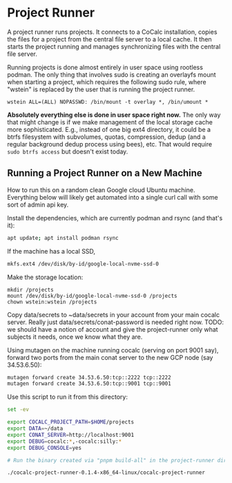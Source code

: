# Project Runner

A project runner runs projects. It connects to a CoCalc installation,
copies the files for a project from the central file server to a local
cache. It then starts the project running and manages synchronizing
files with the central file server.

Running projects is done almost entirely in user space using rootless
podman. The only thing that involves sudo is creating an overlayfs
mount when starting a project, which requires the following sudo rule,
where "wstein" is replaced by the user that is running the project runner.

```
wstein ALL=(ALL) NOPASSWD: /bin/mount -t overlay *, /bin/umount *
```

**Absolutely everything else is done in user space right now.**
The only way that might change is if we make management of the
local storage cache more sophisticated. E.g., instead of one
big ext4 directory, it could be a btrfs filesystem with subvolumes,
quotas, compression, dedup (and a regular background dedup process using bees),
etc.  That would require `sudo btrfs access` but doesn't exist today.

## Running a Project Runner on a New Machine

How to run this on a random clean Google cloud Ubuntu machine. Everything below will
likely get automated into a single curl call with some sort of admin api key.

Install the dependencies, which are currently podman and rsync (and that's it):

```sh
apt update; apt install podman rsync
```

If the machine has a local SSD,

```sh
mkfs.ext4 /dev/disk/by-id/google-local-nvme-ssd-0
```

Make the storage location:

```
mkdir /projects
mount /dev/disk/by-id/google-local-nvme-ssd-0 /projects
chown wstein:wstein /projects
```

Copy data/secrets to ~data/secrets in your account from your main
cocalc server. Really just data/secrets/conat-password is needed
right now. TODO: we should have a notion of account and give the
project-runner only what subjects it needs, once we know what
they are.

Using mutagen on the machine running cocalc (serving on port 9001 say),
forward two ports from the main conat server to the new GCP node (say 34.53.6.50):

```sh
mutagen forward create 34.53.6.50:tcp::2222 tcp::2222
mutagen forward create 34.53.6.50:tcp::9001 tcp::9001
```

Use this script to run it from this directory:

```sh
set -ev

export COCALC_PROJECT_PATH=$HOME/projects
export DATA=~/data
export CONAT_SERVER=http://localhost:9001
export DEBUG=cocalc:*,-cocalc:silly:*
export DEBUG_CONSOLE=yes

# Run the binary created via "pnpm build-all" in the project-runner directory:

./cocalc-project-runner-0.1.4-x86_64-linux/cocalc-project-runner
```
